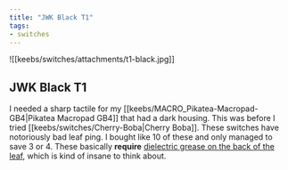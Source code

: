 ```yaml
---
title: "JWK Black T1"
tags:
- switches
---
```


![[keebs/switches/attachments/t1-black.jpg]]

## JWK Black T1

I needed a sharp tactile for my [[keebs/MACRO_Pikatea-Macropad-GB4|Pikatea Macropad GB4]] that had a dark housing. This was before I tried [[keebs/switches/Cherry-Boba|Cherry Boba]]. These switches have notoriously bad leaf ping. I bought like 10 of these and only managed to save 3 or 4. These basically **require** [dielectric grease on the back of the leaf](https://youtu.be/6d7CZia7xY4?t=231), which is kind of insane to think about.
